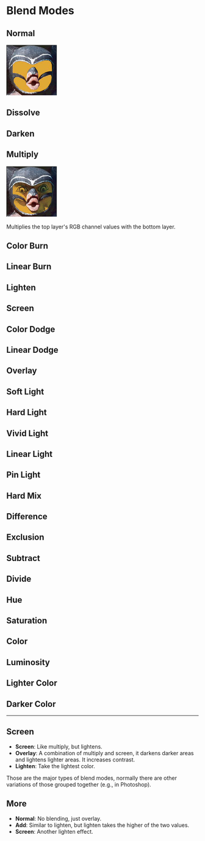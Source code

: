 # Blend Modes

## Normal

![Normal](assets/blend-mode-normal.png)

## Dissolve
## Darken
## Multiply

![Multiply](assets/blend-mode-multiply.png)

Multiplies the top layer's RGB channel values with the bottom layer.

## Color Burn

## Linear Burn

## Lighten

## Screen

## Color Dodge

## Linear Dodge

## Overlay

## Soft Light

## Hard Light

## Vivid Light

## Linear Light

## Pin Light

## Hard Mix

## Difference

## Exclusion

## Subtract

## Divide

## Hue

## Saturation

## Color

## Luminosity

## Lighter Color

## Darker Color

* * *

## Screen



- **Screen**: Like multiply, but lightens.
- **Overlay**: A combination of multiply and screen, it darkens darker areas and lightens lighter areas. It increases contrast.
- **Lighten**: Take the lightest color.

Those are the major types of blend modes, normally there are other variations of those grouped together (e.g., in Photoshop).

## More

- **Normal**: No blending, just overlay.
- **Add**: Similar to lighten, but lighten takes the higher of the two values.
- **Screen**: Another lighten effect.
